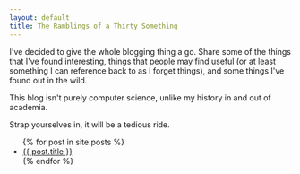 ```yaml
---
layout: default
title: The Ramblings of a Thirty Something
---
```


I've decided to give the whole blogging thing a go. Share some of the things that I've found interesting, things that people may find useful (or at least something I can reference back to as I forget things), and some things I've found out in the wild.

This blog isn't purely computer science, unlike my history in and out of academia.

Strap yourselves in, it will be a tedious ride.

<ul>
    {% for post in site.posts %}
        <li>
            <a href="{{ post.url }}">{{ post.title }}</a>
        </li>
    {% endfor %}
</ul>
